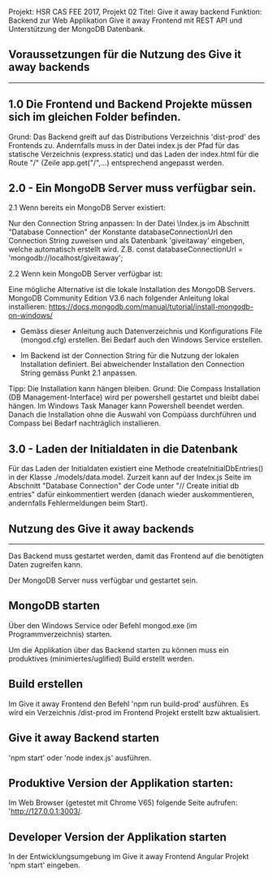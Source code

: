 
Projekt: HSR CAS FEE 2017, Projekt 02
Titel: Give it away backend
Funktion: Backend zur Web Applikation Give it away Frontend mit REST API und Unterstützung der MongoDB Datenbank.


## Voraussetzungen für die Nutzung des Give it away backends
************************************************************

1.0 Die Frontend und Backend Projekte müssen sich im gleichen Folder befinden.
------------------------------------------------------------------------------
Grund: Das Backend greift auf das Distributions Verzeichnis 'dist-prod' des Frontends zu. 
Andernfalls muss in der Datei index.js der Pfad für das statische Verzeichnis (express.static) und das Laden der index.html für die Route "/" (Zeile app.get("/",...) entsprechend angepasst werden.


2.0 - Ein MongoDB Server muss verfügbar sein. 
--------------------------------------------

2.1 Wenn bereits ein MongoDB Server existiert:

Nur den Connection String anpassen: In der Datei \Index.js im Abschnitt "Database Connection" der Konstante databaseConnectionUrl den Connection String zuweisen und als Datenbank 'giveitaway' eingeben, welche automatisch erstellt wird. Z.B. const databaseConnectionUrl = 'mongodb://localhost/giveitaway';

2.2 Wenn kein MongoDB Server verfügbar ist:

Eine mögliche Alternative ist die lokale Installation des MongoDB Servers. 
MongoDB Community Edition V3.6 nach folgender Anleitung lokal installieren:
https://docs.mongodb.com/manual/tutorial/install-mongodb-on-windows/

- Gemäss dieser Anleitung auch Datenverzeichnis und Konfigurations File (mongod.cfg) erstellen. Bei Bedarf auch den Windows Service erstellen.

- Im Backend ist der Connection String für die Nutzung der lokalen Installation definiert. Bei abweichender Installation den Connection String gemäss Punkt 2.1 anpassen.

Tipp: Die Installation kann hängen bleiben. Grund: Die Compass Installation (DB Management-Interface) wird per powershell gestartet und bleibt dabei hängen. Im Windows Task Manager kann Powershell beendet werden. Danach die Installation ohne die Auswahl von Compüass durchführen und Compass bei Bedarf nachträglich installieren.


3.0 - Laden der Initialdaten in die Datenbank
---------------------------------------------
Für das Laden der Initialdaten existiert eine Methode createInitialDbEntries() in der Klasse ./models/data.model.
Zurzeit kann auf der Index.js Seite im Abschnitt "Database Connection" der Code unter "// Create initial db entries" dafür einkommentiert werden (danach wieder auskommentieren, andernfalls Fehlermeldungen beim Start).



## Nutzung des Give it away backends
************************************

Das Backend muss gestartet werden, damit das Frontend auf die benötigten Daten zugreifen kann.

Der MongoDB Server nuss verfügbar und gestartet sein. 

## MongoDB starten
Über den Windows Service oder Befehl mongod.exe (im Programmverzeichnis) starten. 

Um die Applikation über das Backend starten zu können muss ein produktives (minimiertes/uglified) Build erstellt werden. 

## Build erstellen
Im Give it away Frontend den Befehl 'npm run build-prod' ausführen.
Es wird ein Verzeichnis /dist-prod im Frontend Projekt erstellt bzw aktualisiert.


## Give it away Backend starten
'npm start' oder 'node index.js' ausführen.


## Produktive Version der Applikation starten:
Im Web Browser (getestet mit Chrome V65) folgende Seite aufrufen:  'http://127.0.0.1:3003/.

## Developer Version der Applikation starten
In der Entwicklungsumgebung im Give it away Frontend Angular Projekt 'npm start' eingeben.

